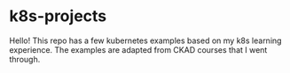 # k8s-projects
Hello! This repo has a few kubernetes examples based on my k8s learning experience.
The examples are adapted from CKAD courses that I went through.
